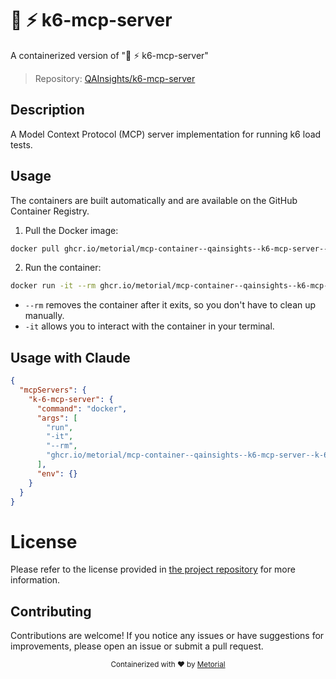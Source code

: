 
# 🚀 ⚡️ k6-mcp-server

A containerized version of "🚀 ⚡️ k6-mcp-server"

> Repository: [QAInsights/k6-mcp-server](https://github.com/QAInsights/k6-mcp-server)

## Description

A Model Context Protocol (MCP) server implementation for running k6 load tests.


## Usage

The containers are built automatically and are available on the GitHub Container Registry.

1. Pull the Docker image:

```bash
docker pull ghcr.io/metorial/mcp-container--qainsights--k6-mcp-server--k-6-mcp-server
```

2. Run the container:

```bash
docker run -it --rm ghcr.io/metorial/mcp-container--qainsights--k6-mcp-server--k-6-mcp-server 
```

- `--rm` removes the container after it exits, so you don't have to clean up manually.
- `-it` allows you to interact with the container in your terminal.



## Usage with Claude

```json
{
  "mcpServers": {
    "k-6-mcp-server": {
      "command": "docker",
      "args": [
        "run",
        "-it",
        "--rm",
        "ghcr.io/metorial/mcp-container--qainsights--k6-mcp-server--k-6-mcp-server"
      ],
      "env": {}
    }
  }
}
```

# License

Please refer to the license provided in [the project repository](https://github.com/QAInsights/k6-mcp-server) for more information.

## Contributing

Contributions are welcome! If you notice any issues or have suggestions for improvements, please open an issue or submit a pull request.

<div align="center">
  <sub>Containerized with ❤️ by <a href="https://metorial.com">Metorial</a></sub>
</div>
  